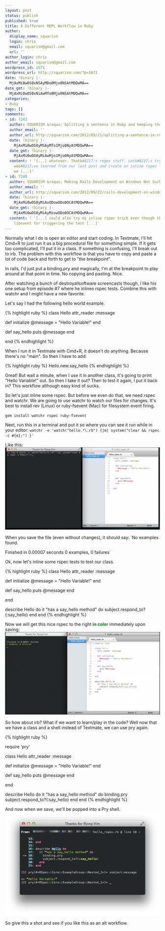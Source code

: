 ```yaml
---
layout: post
status: publish
published: true
title: A Different REPL Workflow in Ruby
author:
  display_name: squarism
  login: chris
  email: squarism@gmail.com
  url: ''
author_login: chris
author_email: squarism@gmail.com
wordpress_id: 1671
wordpress_url: http://squarism.com/?p=1671
date: !binary |-
  MjAxMi0wOS0xNSAyMDo0Mjo0NSAtMDQwMA==
date_gmt: !binary |-
  MjAxMi0wOS0xNiAwMTo0Mjo0NSAtMDQwMA==
categories:
- Ruby
tags: []
comments:
- id: 7243
  author: SQUARISM &raquo; Splitting a sentence in Ruby and keeping the punctuation
  author_email: ''
  author_url: http://squarism.com/2012/09/21/splitting-a-sentence-in-ruby-and-keeping-the-punctuation/
  date: !binary |-
    MjAxMi0wOS0yMSAyMTo1Mjo0NyAtMDQwMA==
  date_gmt: !binary |-
    MjAxMi0wOS0yMiAwMjo1Mjo0NyAtMDQwMA==
  content: ! '[...] whatever. That&#8217;s regex stuff. Let&#8217;s try applying what
    we&#8217;ve learned from our last post and create an inline rspec test to do what
    we [...]'
- id: 7248
  author: SQUARISM &raquo; Making Rails Development on Windows Not Suck
  author_email: ''
  author_url: http://squarism.com/2012/09/22/rails-development-on-windows-not-suck/
  date: !binary |-
    MjAxMi0wOS0yMiAxODowODo0OCAtMDQwMA==
  date_gmt: !binary |-
    MjAxMi0wOS0yMiAyMzowODo0OCAtMDQwMA==
  content: ! '[...] could also try my inline rspec trick even though that still uses
    libevent for triggering the test [...]'
---
```

Normally what I do is open an editor and start coding.  In Textmate, I'll hit Cmd+R to just run it as a big procedural file for something simple.  If it gets too complicated, I'll put it in a class.  If something is confusing, I'll break out to irb.  The problem with this workflow is that you have to copy and paste a lot of code back and forth to get to "the breakpoint".

In rails, I'd just put a binding.pry and magically, I'm at the breakpoint to play around at that point in time.  No copying and pasting.  Nice.

After watching a bunch of destroyallsoftware screencasts though, I like his one setup from episode #7 where he inlines rspec tests.  Combine this with watchr and I might have a new favorite.

Let's say I had the following hello world example.

{% highlight ruby %}
class Hello
  attr_reader :message

  def initialize
    @message = "Hello Variable!"
  end

  def say_hello
    puts @message
  end

end
{% endhighlight %}

When I run it in Textmate with Cmd+R, it doesn't do anything.  Because there's no "main".  So then I have to add:

{% highlight ruby %}
Hello.new.say_hello
{% endhighlight %}

Great!  But wait a minute, when I use it in another class, it's going to print "Hello Variable!" out.  So then I take it out?  Then to test it again, I put it back in?  This workflow although easy kind of sucks.

So let's just inline some rspec.  But before we even do that, we need rspec and watchr.  We are going to use watchr to watch our files for changes.  It's best to install rev (Linux) or ruby-fsevent (Mac) for filesystem event firing.

`gem install watchr rspec ruby-fsevent`

Next, run this in a terminal and put it so where you can see it run while in your editor:
`watchr -e 'watch("hello.*\.rb") {|m| system("clear && rspec -c #{m};") }'`

Like this:
![](/uploads/2012/09/rspec_repl-580x308.png "rspec_repl")

When you save the file (even without changes), it should say:
`No examples found.

Finished in 0.00007 seconds
0 examples, 0 failures`

Ok, now let's inline some rspec tests to test our class.

{% highlight ruby %}
class Hello
  attr_reader :message

  def initialize
    @message = "Hello Variable!"
  end

  def say_hello
    puts @message
  end

end

describe Hello do
  it "has a say_hello method" do
    subject.respond_to?(:say_hello)
  end
end
{% endhighlight %}

Now we will get this nice rspec to the right <font color="green">**in color**</font> immediately upon saving:![](/uploads/2012/09/rspec_pry_pass-580x308.png "rspec_pry_pass")

So how about irb?  What if we want to learn/play in the code?  Well now that we have a class and a shell instead of Textmate, we can use pry again.

{% highlight ruby %}

require 'pry'

class Hello
  attr_reader :message

  def initialize
    @message = "Hello Variable!"
  end

  def say_hello
    puts @message
  end

end

describe Hello do
  it "has a say_hello method" do
    binding.pry
    subject.respond_to?(:say_hello)
  end
end
{% endhighlight %}

And now when we save, we'll be popped into a Pry shell.
![](/uploads/2012/09/pry_rspec.png "pry_rspec")

So give this a shot and see if you like this as an alt workflow.